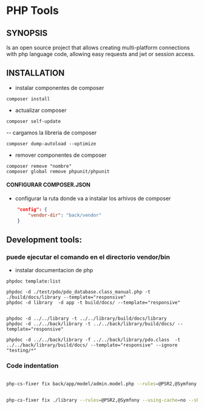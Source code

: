 # PHP Tools

## SYNOPSIS
Is an open source project that allows creating multi-platform connections with php language code, allowing easy requests and jwt or session access.

## INSTALLATION
- instalar componentes de composer 

```shell
composer install
```

- actualizar composer

```shell
composer self-update
```

-- cargamos la libreria de composer

```shell
composer dump-autoload --optimize 
```

- remover componentes de composer 

```shell
composer remove "nombre" 
composer global remove phpunit/phpunit 
```

#### CONFIGURAR COMPOSER.JSON

- configurar la ruta donde va a instalar los arhivos de composer

```json
    "config": {
        "vendor-dir": "back/vendor"
    }
```

## Development tools:

### puede ejecutar el comando en el directorio vendor/bin

- instalar documentacion de php

```shell
phpdoc template:list

phpdoc -d ./test/pdo/pdo_database.class_manual.php -t ./build/docs/library --template="responsive"
phpdoc -d library  -d app -t build/docs/ --template="responsive"


phpdoc -d ../../library -t ../../library/build/docs/library
phpdoc -d ../../back/library -t ../../back/library/build/docs/ --template="responsive"

phpdoc -d ../../back/library -f ../../back/library/pdo.class  -t ../../back/library/build/docs/ --template="responsive" --ignore "testing/*"
```

### Code indentation

```bash

php-cs-fixer fix back/app/model/admin.model.php --rules=@PSR2,@Symfony --using-cache=no --show-progress=evaluating


php-cs-fixer fix ./library --rules=@PSR2,@Symfony --using-cache=no --show-progress=evaluating

```
